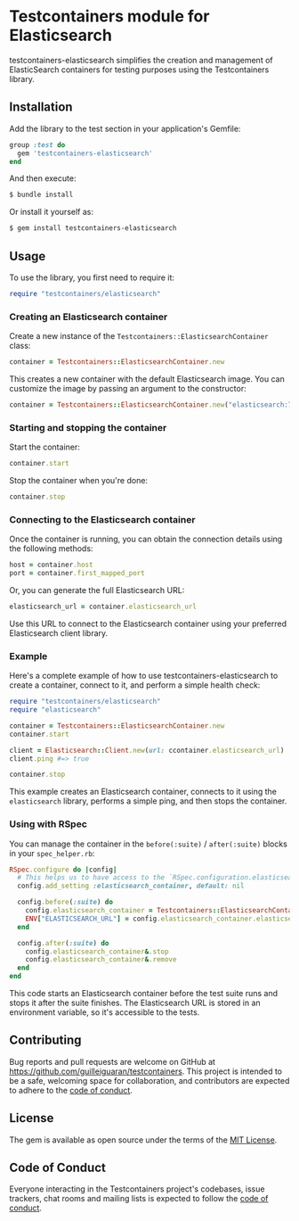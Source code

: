 # Testcontainers module for Elasticsearch

testcontainers-elasticsearch simplifies the creation and management of ElasticSearch containers for testing purposes using the Testcontainers library.

## Installation

Add the library to the test section in your application's Gemfile:

```ruby
group :test do
  gem 'testcontainers-elasticsearch'
end
```

And then execute:

```bash
$ bundle install
```

Or install it yourself as:

```bash
$ gem install testcontainers-elasticsearch
```

## Usage

To use the library, you first need to require it:

```ruby
require "testcontainers/elasticsearch"
```

### Creating an Elasticsearch container

Create a new instance of the `Testcontainers::ElasticsearchContainer` class:

```ruby
container = Testcontainers::ElasticsearchContainer.new
```

This creates a new container with the default Elasticsearch image. You can customize the image by passing an argument to the constructor:

```ruby
container = Testcontainers::ElasticsearchContainer.new("elasticsearch:7.17.10")
```

### Starting and stopping the container

Start the container:

```ruby
container.start
```

Stop the container when you're done:

```ruby
container.stop
```

### Connecting to the Elasticsearch container

Once the container is running, you can obtain the connection details using the following methods:

```ruby
host = container.host
port = container.first_mapped_port
```

Or, you can generate the full Elasticsearch URL:

```ruby
elasticsearch_url = container.elasticsearch_url
```

Use this URL to connect to the Elasticsearch container using your preferred Elasticsearch client library.

### Example

Here's a complete example of how to use testcontainers-elasticsearch to create a container, connect to it, and perform a simple health check:

```ruby
require "testcontainers/elasticsearch"
require "elasticsearch"

container = Testcontainers::ElasticsearchContainer.new
container.start

client = Elasticsearch::Client.new(url: ccontainer.elasticsearch_url)
client.ping #=> true

container.stop
```

This example creates an Elasticsearch container, connects to it using the `elasticsearch` library, performs a simple ping, and then stops the container.


### Using with RSpec

You can manage the container in the `before(:suite)` / `after(:suite)` blocks in your `spec_helper.rb`:

```ruby
RSpec.configure do |config|
  # This helps us to have access to the `RSpec.configuration.elasticsearch_container` without using global variables.
  config.add_setting :elasticsearch_container, default: nil

  config.before(:suite) do
    config.elasticsearch_container = Testcontainers::ElasticsearchContainer.new.start
    ENV["ELASTICSEARCH_URL"] = config.elasticsearch_container.elasticsearch_url
  end

  config.after(:suite) do
    config.elasticsearch_container&.stop
    config.elasticsearch_container&.remove
  end
end
```

This code starts an Elasticsearch container before the test suite runs and stops it after the suite finishes. The Elasticsearch URL is stored in an environment variable, so it's accessible to the tests.

## Contributing

Bug reports and pull requests are welcome on GitHub at https://github.com/guilleiguaran/testcontainers. This project is intended to be a safe, welcoming space for collaboration, and contributors are expected to adhere to the [code of conduct](https://github.com/testcontainers/testcontainers-ruby/blob/main/CODE_OF_CONDUCT.md).

## License

The gem is available as open source under the terms of the [MIT License](https://opensource.org/licenses/MIT).

## Code of Conduct

Everyone interacting in the Testcontainers project's codebases, issue trackers, chat rooms and mailing lists is expected to follow the [code of conduct](https://github.com/testcontainers/testcontainers-ruby/blob/main/CODE_OF_CONDUCT.md).
